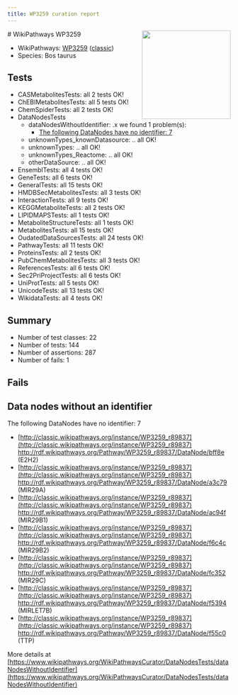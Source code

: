 ```yaml
---
title: WP3259 curation report
---
```


<img style="float: right; width: 200px" src="https://upload.wikimedia.org/wikipedia/commons/thumb/8/83/Wplogo_with_text_500.png/640px-Wplogo_with_text_500.png" />
# WikiPathways WP3259

* WikiPathways: [WP3259](https://wikipathways.org/pathways/WP3259) ([classic](https://classic.wikipathways.org/instance/WP3259))
* Species: Bos taurus
## Tests
* CASMetabolitesTests: all 2 tests OK!
* ChEBIMetabolitesTests: all 5 tests OK!
* ChemSpiderTests: all 2 tests OK!
* DataNodesTests
    * dataNodesWithoutIdentifier: .x we found 1 problem(s):
        * [The following DataNodes have no identifier: 7](#d2d32fa6)
    * unknownTypes_knownDatasource: .. all OK!
    * unknownTypes: .. all OK!
    * unknownTypes_Reactome: .. all OK!
    * otherDataSource: .. all OK!
* EnsemblTests: all 4 tests OK!
* GeneTests: all 6 tests OK!
* GeneralTests: all 15 tests OK!
* HMDBSecMetabolitesTests: all 3 tests OK!
* InteractionTests: all 9 tests OK!
* KEGGMetaboliteTests: all 2 tests OK!
* LIPIDMAPSTests: all 1 tests OK!
* MetaboliteStructureTests: all 1 tests OK!
* MetabolitesTests: all 15 tests OK!
* OudatedDataSourcesTests: all 24 tests OK!
* PathwayTests: all 11 tests OK!
* ProteinsTests: all 2 tests OK!
* PubChemMetabolitesTests: all 3 tests OK!
* ReferencesTests: all 6 tests OK!
* Sec2PriProjectTests: all 6 tests OK!
* UniProtTests: all 5 tests OK!
* UnicodeTests: all 13 tests OK!
* WikidataTests: all 4 tests OK!


## Summary

* Number of test classes: 22
* Number of tests: 144
* Number of assertions: 287
* Number of fails: 1

## Fails

<a name="d2d32fa6" />

## Data nodes without an identifier

The following DataNodes have no identifier: 7

* [http://classic.wikipathways.org/instance/WP3259_r89837](http://classic.wikipathways.org/instance/WP3259_r89837) http://rdf.wikipathways.org/Pathway/WP3259_r89837/DataNode/bff8e (E2H2)
* [http://classic.wikipathways.org/instance/WP3259_r89837](http://classic.wikipathways.org/instance/WP3259_r89837) http://rdf.wikipathways.org/Pathway/WP3259_r89837/DataNode/a3c79 (MIR29A)
* [http://classic.wikipathways.org/instance/WP3259_r89837](http://classic.wikipathways.org/instance/WP3259_r89837) http://rdf.wikipathways.org/Pathway/WP3259_r89837/DataNode/ac94f (MIR29B1)
* [http://classic.wikipathways.org/instance/WP3259_r89837](http://classic.wikipathways.org/instance/WP3259_r89837) http://rdf.wikipathways.org/Pathway/WP3259_r89837/DataNode/f6c4c (MIR29B2)
* [http://classic.wikipathways.org/instance/WP3259_r89837](http://classic.wikipathways.org/instance/WP3259_r89837) http://rdf.wikipathways.org/Pathway/WP3259_r89837/DataNode/fc352 (MIR29C)
* [http://classic.wikipathways.org/instance/WP3259_r89837](http://classic.wikipathways.org/instance/WP3259_r89837) http://rdf.wikipathways.org/Pathway/WP3259_r89837/DataNode/f5394 (MIRLET7B)
* [http://classic.wikipathways.org/instance/WP3259_r89837](http://classic.wikipathways.org/instance/WP3259_r89837) http://rdf.wikipathways.org/Pathway/WP3259_r89837/DataNode/f55c0 (TTP)


More details at [https://www.wikipathways.org/WikiPathwaysCurator/DataNodesTests/dataNodesWithoutIdentifier](https://www.wikipathways.org/WikiPathwaysCurator/DataNodesTests/dataNodesWithoutIdentifier)

